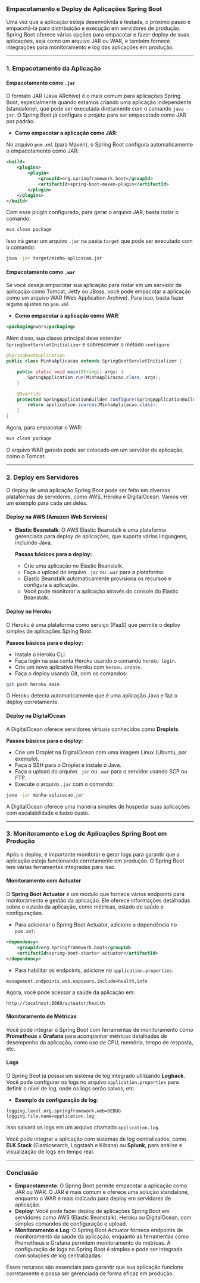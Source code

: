 ### Empacotamento e Deploy de Aplicações Spring Boot

Uma vez que a aplicação esteja desenvolvida e testada, o próximo passo é empacotá-la para distribuição e execução em servidores de produção. Spring Boot oferece várias opções para empacotar e fazer deploy de suas aplicações, seja como um arquivo JAR ou WAR, e também fornece integrações para monitoramento e log das aplicações em produção.

---

### **1. Empacotamento da Aplicação**

#### **Empacotamento como `.jar`**

O formato JAR (Java ARchive) é o mais comum para aplicações Spring Boot, especialmente quando estamos criando uma aplicação independente (standalone), que pode ser executada diretamente com o comando `java -jar`. O Spring Boot já configura o projeto para ser empacotado como JAR por padrão.

- **Como empacotar a aplicação como JAR**:

No arquivo `pom.xml` (para Maven), o Spring Boot configura automaticamente o empacotamento como JAR:

```xml
<build>
    <plugins>
        <plugin>
            <groupId>org.springframework.boot</groupId>
            <artifactId>spring-boot-maven-plugin</artifactId>
        </plugin>
    </plugins>
</build>
```

Com esse plugin configurado, para gerar o arquivo JAR, basta rodar o comando:

```bash
mvn clean package
```

Isso irá gerar um arquivo `.jar` na pasta `target` que pode ser executado com o comando:

```bash
java -jar target/minha-aplicacao.jar
```

#### **Empacotamento como `.war`**

Se você deseja empacotar sua aplicação para rodar em um servidor de aplicação como Tomcat, Jetty ou JBoss, você pode empacotar a aplicação como um arquivo WAR (Web Application Archive). Para isso, basta fazer alguns ajustes no `pom.xml`.

- **Como empacotar a aplicação como WAR**:

```xml
<packaging>war</packaging>
```

Além disso, sua classe principal deve estender `SpringBootServletInitializer` e sobrescrever o método `configure`:

```java
@SpringBootApplication
public class MinhaAplicacao extends SpringBootServletInitializer {

    public static void main(String[] args) {
        SpringApplication.run(MinhaAplicacao.class, args);
    }

    @Override
    protected SpringApplicationBuilder configure(SpringApplicationBuilder application) {
        return application.sources(MinhaAplicacao.class);
    }
}
```

Agora, para empacotar o WAR:

```bash
mvn clean package
```

O arquivo WAR gerado pode ser colocado em um servidor de aplicação, como o Tomcat.

---

### **2. Deploy em Servidores**

O deploy de uma aplicação Spring Boot pode ser feito em diversas plataformas de servidores, como AWS, Heroku e DigitalOcean. Vamos ver um exemplo para cada um deles.

#### **Deploy na AWS (Amazon Web Services)**

- **Elastic Beanstalk**: O AWS Elastic Beanstalk é uma plataforma gerenciada para deploy de aplicações, que suporta várias linguagens, incluindo Java.
  
  **Passos básicos para o deploy:**
  - Crie uma aplicação no Elastic Beanstalk.
  - Faça o upload do arquivo `.jar` ou `.war` para a plataforma.
  - Elastic Beanstalk automaticamente provisiona os recursos e configura a aplicação.
  - Você pode monitorar a aplicação através do console do Elastic Beanstalk.

#### **Deploy no Heroku**

O Heroku é uma plataforma como serviço (PaaS) que permite o deploy simples de aplicações Spring Boot.

**Passos básicos para o deploy:**
- Instale o Heroku CLI.
- Faça login na sua conta Heroku usando o comando `heroku login`.
- Crie um novo aplicativo Heroku com `heroku create`.
- Faça o deploy usando Git, com os comandos:
  
```bash
git push heroku main
```

O Heroku detecta automaticamente que é uma aplicação Java e faz o deploy corretamente.

#### **Deploy na DigitalOcean**

A DigitalOcean oferece servidores virtuais conhecidos como **Droplets**.

**Passos básicos para o deploy:**
- Crie um Droplet na DigitalOcean com uma imagem Linux (Ubuntu, por exemplo).
- Faça o SSH para o Droplet e instale o Java.
- Faça o upload do arquivo `.jar` ou `.war` para o servidor usando SCP ou FTP.
- Execute o arquivo `.jar` com o comando:

```bash
java -jar minha-aplicacao.jar
```

A DigitalOcean oferece uma maneira simples de hospedar suas aplicações com escalabilidade e baixo custo.

---

### **3. Monitoramento e Log de Aplicações Spring Boot em Produção**

Após o deploy, é importante monitorar e gerar logs para garantir que a aplicação esteja funcionando corretamente em produção. O Spring Boot tem várias ferramentas integradas para isso.

#### **Monitoramento com Actuator**

O **Spring Boot Actuator** é um módulo que fornece vários endpoints para monitoramento e gestão da aplicação. Ele oferece informações detalhadas sobre o estado da aplicação, como métricas, estado de saúde e configurações.

- Para adicionar o Spring Boot Actuator, adicione a dependência no `pom.xml`:

```xml
<dependency>
    <groupId>org.springframework.boot</groupId>
    <artifactId>spring-boot-starter-actuator</artifactId>
</dependency>
```

- Para habilitar os endpoints, adicione no `application.properties`:

```properties
management.endpoints.web.exposure.include=health,info
```

Agora, você pode acessar a saúde da aplicação em:

```
http://localhost:8080/actuator/health
```

#### **Monitoramento de Métricas**

Você pode integrar o Spring Boot com ferramentas de monitoramento como **Prometheus** e **Grafana** para acompanhar métricas detalhadas de desempenho da aplicação, como uso de CPU, memória, tempo de resposta, etc.

#### **Logs**

O Spring Boot já possui um sistema de log integrado utilizando **Logback**. Você pode configurar os logs no arquivo `application.properties` para definir o nível de log, onde os logs serão salvos, etc.

- **Exemplo de configuração de log**:

```properties
logging.level.org.springframework.web=DEBUG
logging.file.name=application.log
```

Isso salvará os logs em um arquivo chamado `application.log`.

Você pode integrar a aplicação com sistemas de log centralizados, como **ELK Stack** (Elasticsearch, Logstash e Kibana) ou **Splunk**, para análise e visualização de logs em tempo real.

---

### Conclusão

- **Empacotamento**: O Spring Boot permite empacotar a aplicação como JAR ou WAR. O JAR é mais comum e oferece uma solução standalone, enquanto o WAR é mais indicado para deploy em servidores de aplicação.
- **Deploy**: Você pode fazer deploy de aplicações Spring Boot em servidores como AWS (Elastic Beanstalk), Heroku ou DigitalOcean, com simples comandos de configuração e upload.
- **Monitoramento e Log**: O Spring Boot Actuator fornece endpoints de monitoramento da saúde da aplicação, enquanto as ferramentas como Prometheus e Grafana permitem monitoramento de métricas. A configuração de logs no Spring Boot é simples e pode ser integrada com soluções de log centralizadas.

Esses recursos são essenciais para garantir que sua aplicação funcione corretamente e possa ser gerenciada de forma eficaz em produção.